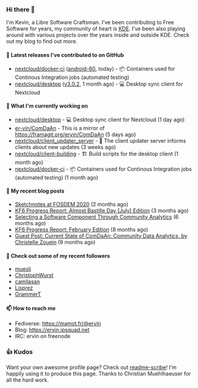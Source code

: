 ### Hi there 👋

I'm Kevin, a Libre Software Craftsman. I've been contributing to Free Software for years,
my community of heart is [KDE](https://kde.org). I've been also playing around with various
projects over the years inside and outside KDE. Check out my blog to find out more.

#### 🔭 Latest releases I've contributed to on GitHub

- [nextcloud/docker-ci](https://github.com/nextcloud/docker-ci) ([android-60](https://github.com/nextcloud/docker-ci/releases/tag/android-60), today) - :package: Containers used for Continous Integration jobs (automated testing)
- [nextcloud/desktop](https://github.com/nextcloud/desktop) ([v3.0.2](https://github.com/nextcloud/desktop/releases/tag/v3.0.2), 1 month ago) - 💻 Desktop sync client for Nextcloud

#### 🌱 What I'm currently working on

- [nextcloud/desktop](https://github.com/nextcloud/desktop) - 💻 Desktop sync client for Nextcloud (1 day ago)
- [er-vin/ComDaAn](https://github.com/er-vin/ComDaAn) - This is a mirror of https://framagit.org/ervin/ComDaAn (5 days ago)
- [nextcloud/client_updater_server](https://github.com/nextcloud/client_updater_server) - 🔂 The client updater server informs clients about new updates (3 weeks ago)
- [nextcloud/client-building](https://github.com/nextcloud/client-building) - 🏗 Build scripts for the desktop client (1 month ago)
- [nextcloud/docker-ci](https://github.com/nextcloud/docker-ci) - :package: Containers used for Continous Integration jobs (automated testing) (1 month ago)

#### 📜 My recent blog posts

- [Sketchnotes at FOSDEM 2020](https://ervin.ipsquad.net/blog/2020/08/14/sketchnotes-at-fosdem-2020/) (2 months ago)
- [KF6 Progress Report: Almost Bastille Day (July) Edition](https://ervin.ipsquad.net/blog/2020/07/12/kf6-progress-report-almost-bastille-day-edition/) (3 months ago)
- [Selecting a Software Component Through Community Analytics](https://ervin.ipsquad.net/blog/2020/04/20/selecting-software-component-through-community-analytics/) (6 months ago)
- [KF6 Progress Report: February Edition](https://ervin.ipsquad.net/blog/2020/02/29/kf6-progress-report-february-edition/) (8 months ago)
- [Guest Post: Current State of ComDaAn: Community Data Analytics, by Christelle Zouein](https://ervin.ipsquad.net/blog/2020/01/28/christelle-zouein-current-state-of-comdaan/) (9 months ago)

#### 👯 Check out some of my recent followers

- [muesli](https://github.com/muesli)
- [ChristophWurst](https://github.com/ChristophWurst)
- [camilasan](https://github.com/camilasan)
- [Lisprez](https://github.com/Lisprez)
- [GrammerT](https://github.com/GrammerT)

#### 📫 How to reach me

- Fediverse: https://mamot.fr/@ervin
- Blog: https://ervin.ipsquad.net
- IRC: ervin on freenode

### 👍 Kudos

Want your own awesome profile page? Check out [readme-scribe](https://github.com/muesli/readme-scribe)!
I'm happily using it to produce this page. Thanks to Christian Muehlhaeuser for all the hard work.

